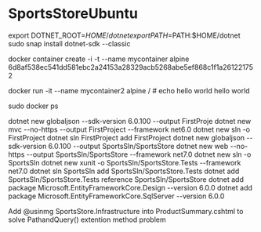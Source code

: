 # SportsStoreUbuntu

export DOTNET_ROOT=$HOME/dotnet
export PATH=$PATH:$HOME/dotnet
sudo snap install dotnet-sdk --classic

docker container create -i -t --name mycontainer alpine
6d8af538ec541dd581ebc2a24153a28329acb5268abe5ef868c1f1a261221752

docker run -it --name mycontainer2 alpine
/ # echo hello world
hello world

sudo docker ps

dotnet new globaljson --sdk-version 6.0.100 --output FirstProje
dotnet new mvc --no-https --output FirstProject --framework net6.0
dotnet new sln -o FirstProject
dotnet sln FirstProject add FirstProject
dotnet new globaljson --sdk-version 6.0.100 --output SportsSln/SportsStore
dotnet new web --no-https --output SportsSln/SportsStore --framework net7.0
dotnet new sln -o SportsSln
dotnet new xunit -o SportsSln/SportsStore.Tests --framework net7.0
dotnet sln SportsSln add SportsSln/SportsStore.Tests
dotnet add SportsSln/SportsStore.Tests reference SportsSln/SportsStore
dotnet add package Microsoft.EntityFrameworkCore.Design --version 6.0.0
dotnet add package Microsoft.EntityFrameworkCore.SqlServer --version 6.0.0

Add @usinmg SportsStore.Infrastructure into ProductSummary.cshtml to solve PathandQuery() extention method problem
